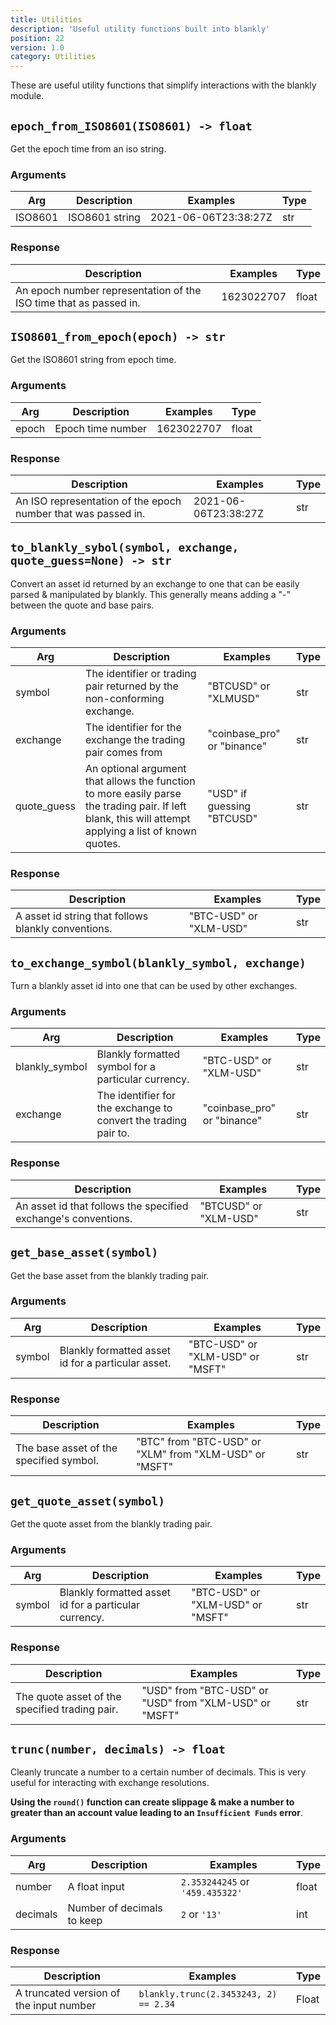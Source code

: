 ```yaml
---
title: Utilities
description: 'Useful utility functions built into blankly'
position: 22
version: 1.0
category: Utilities
---
```


These are useful utility functions that simplify interactions with the blankly module.

## `epoch_from_ISO8601(ISO8601) -> float`

Get the epoch time from an iso string.

### Arguments

| Arg     | Description    | Examples             | Type |
| ------- | -------------- | -------------------- | ---- |
| ISO8601 | ISO8601 string | 2021-06-06T23:38:27Z | str  |

### Response

| Description                                                  | Examples   | Type  |
| ------------------------------------------------------------ | ---------- | ----- |
| An epoch number representation of the ISO time that as passed in. | 1623022707 | float |

## `ISO8601_from_epoch(epoch) -> str`

Get the ISO8601 string from epoch time.

### Arguments

| Arg   | Description       | Examples   | Type  |
| ----- | ----------------- | ---------- | ----- |
| epoch | Epoch time number | 1623022707 | float |

### Response

| Description                                                  | Examples             | Type |
| ------------------------------------------------------------ | -------------------- | ---- |
| An ISO representation of the epoch number that was passed in. | 2021-06-06T23:38:27Z | str  |

## `to_blankly_sybol(symbol, exchange, quote_guess=None) -> str`

Convert an asset id returned by an exchange to one that can be easily parsed & manipulated by blankly. This generally means adding a "-" between the quote and base pairs.

### Arguments

| Arg         | Description                                                  | Examples                    | Type |
| ----------- | ------------------------------------------------------------ | --------------------------- | ---- |
| symbol      | The identifier or trading pair returned by the non-conforming exchange. | "BTCUSD" or "XLMUSD"        | str  |
| exchange    | The identifier for the exchange the trading pair comes from  | "coinbase_pro" or "binance" | str  |
| quote_guess | An optional argument that allows the function to more easily parse the trading pair. If left blank, this will attempt applying a list of known quotes. | "USD" if guessing "BTCUSD"  | str  |

### Response

| Description                                         | Examples               | Type |
| --------------------------------------------------- | ---------------------- | ---- |
| A asset id string that follows blankly conventions. | "BTC-USD" or "XLM-USD" | str  |

## `to_exchange_symbol(blankly_symbol, exchange)`

Turn a blankly asset id into one that can be used by other exchanges.

### Arguments

| Arg            | Description                                                  | Examples                    | Type |
| -------------- | ------------------------------------------------------------ | --------------------------- | ---- |
| blankly_symbol | Blankly formatted symbol for a particular currency.          | "BTC-USD" or "XLM-USD"      | str  |
| exchange       | The identifier for the exchange to convert the trading pair to. | "coinbase_pro" or "binance" | str  |

### Response

| Description                                                  | Examples              | Type |
| ------------------------------------------------------------ | --------------------- | ---- |
| An asset id that follows the specified exchange's conventions. | "BTCUSD" or "XLM-USD" | str  |

## `get_base_asset(symbol)`

Get the base asset from the blankly trading pair.

### Arguments

| Arg    | Description                                        | Examples                         | Type |
| ------ | -------------------------------------------------- | -------------------------------- | ---- |
| symbol | Blankly formatted asset id for a particular asset. | "BTC-USD" or "XLM-USD" or "MSFT" | str  |

### Response

| Description                             | Examples                                               | Type |
| --------------------------------------- | ------------------------------------------------------ | ---- |
| The base asset of the specified symbol. | "BTC" from "BTC-USD" or "XLM" from "XLM-USD" or "MSFT" | str  |

## `get_quote_asset(symbol)`

Get the quote asset from the blankly trading pair.

### Arguments

| Arg    | Description                                           | Examples                         | Type |
| ------ | ----------------------------------------------------- | -------------------------------- | ---- |
| symbol | Blankly formatted asset id for a particular currency. | "BTC-USD" or "XLM-USD" or "MSFT" | str  |

### Response

| Description                                    | Examples                                               | Type |
| ---------------------------------------------- | ------------------------------------------------------ | ---- |
| The quote asset of the specified trading pair. | "USD" from "BTC-USD" or "USD" from "XLM-USD" or "MSFT" | str  |

## `trunc(number, decimals) -> float`

Cleanly truncate a number to a certain number of decimals. This is very useful for interacting with exchange resolutions. 

**Using the `round()` function can create slippage & make a number to greater than an account value leading to an `Insufficient Funds` error**.

### Arguments

| Arg      | Description                | Examples                        | Type  |
| -------- | -------------------------- | ------------------------------- | ----- |
| number   | A float input              | `2.353244245` or `'459.435322'` | float |
| decimals | Number of decimals to keep | `2` or `'13'`                   | int   |

### Response

| Description                             | Examples                              | Type  |
| --------------------------------------- | ------------------------------------- | ----- |
| A truncated version of the input number | `blankly.trunc(2.3453243, 2) == 2.34` | Float |
